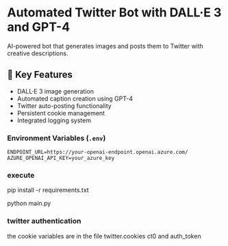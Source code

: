 # Automated Twitter Bot with DALL·E 3 and GPT-4

AI-powered bot that generates images and posts them to Twitter with creative descriptions.

## 🚀 Key Features

- DALL·E 3 image generation
- Automated caption creation using GPT-4
- Twitter auto-posting functionality
- Persistent cookie management
- Integrated logging system

### Environment Variables (`.env`)

```env
ENDPOINT_URL=https://your-openai-endpoint.openai.azure.com/
AZURE_OPENAI_API_KEY=your_azure_key
```

### execute

pip install -r requirements.txt

python main.py

### twitter authentication

the cookie variables are in the file twitter.cookies ct0 and auth_token
